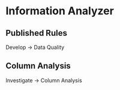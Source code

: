 # Information Analyzer
## Published Rules
Develop -> Data Quality

## Column Analysis
Investigate -> Column Analysis
